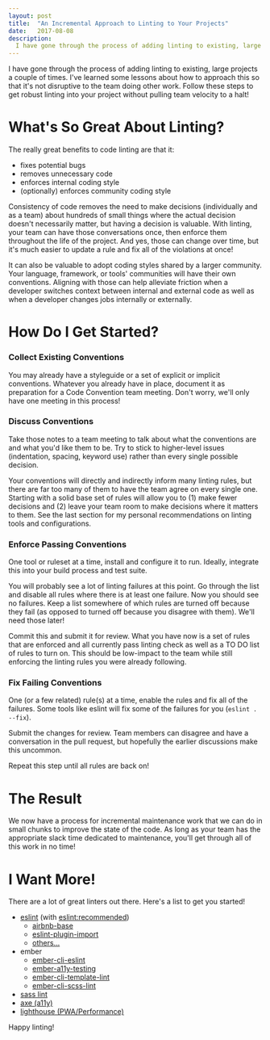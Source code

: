 ```yaml
---
layout: post
title:  "An Incremental Approach to Linting to Your Projects"
date:   2017-08-08
description:
  I have gone through the process of adding linting to existing, large projects a couple of times. I've learned some lessons about how to approach this so that it's not disruptive to the team doing other work. Follow these steps to get robust linting into your project without pulling team velocity to a halt!
---
```


I have gone through the process of adding linting to existing, large projects a couple of times. I've learned some lessons about how to approach this so that it's not disruptive to the team doing other work. Follow these steps to get robust linting into your project without pulling team velocity to a halt!


# What's So Great About Linting?

The really great benefits to code linting are that it:

- fixes potential bugs
- removes unnecessary code
- enforces internal coding style
- (optionally) enforces community coding style

Consistency of code removes the need to make decisions (individually and as a team) about hundreds of small things where the actual decision doesn't necessarily matter, but having a decision is valuable. With linting, your team can have those conversations once, then enforce them throughout the life of the project. And yes, those can change over time, but it's much easier to update a rule and fix all of the violations at once!

It can also be valuable to adopt coding styles shared by a larger community. Your language, framework, or tools' communities will have their own conventions. Aligning with those can help alleviate friction when a developer switches context between internal and external code as well as when a developer changes jobs internally or externally.


# How Do I Get Started?

### Collect Existing Conventions

You may already have a styleguide or a set of explicit or implicit conventions. Whatever you already have in place, document it as preparation for a Code Convention team meeting. Don't worry, we'll only have one meeting in this process!


### Discuss Conventions
  
Take those notes to a team meeting to talk about what the conventions are and what you'd like them to be. Try to stick to higher-level issues (indentation, spacing, keyword use) rather than every single possible decision.

Your conventions will directly and indirectly inform many linting rules, but there are far too many of them to have the team agree on every single one. Starting with a solid base set of rules will allow you to (1) make fewer decisions and (2) leave your team room to make decisions where it matters to them. See the last section for my personal recommendations on linting tools and configurations.


### Enforce Passing Conventions

One tool or ruleset at a time, install and configure it to run. Ideally, integrate this into your build process and test suite.

You will probably see a lot of linting failures at this point. Go through the list and disable all rules where there is at least one failure. Now you should see no failures. Keep a list somewhere of which rules are turned off because they fail (as opposed to turned off because you disagree with them). We'll need those later!

Commit this and submit it for review. What you have now is a set of rules that are enforced and all currently pass linting check as well as a TO DO list of rules to turn on. This should be low-impact to the team while still enforcing the linting rules you were already following.


### Fix Failing Conventions

One (or a few related) rule(s) at a time, enable the rules and fix all of the failures. Some tools like eslint will fix some of the failures for you (`eslint . --fix`).

Submit the changes for review. Team members can disagree and have a conversation in the pull request, but hopefully the earlier discussions make this uncommon.

Repeat this step until all rules are back on!


# The Result

We now have a process for incremental maintenance work that we can do in small chunks to improve the state of the code. As long as your team has the appropriate slack time dedicated to maintenance, you'll get through all of this work in no time!


# I Want More!

There are a lot of great linters out there. Here's a list to get you started!

- [eslint](http://eslint.org/) (with [eslint:recommended](http://eslint.org/docs/user-guide/configuring#using-eslintrecommended))
  - [airbnb-base](https://github.com/airbnb/javascript)
  - [eslint-plugin-import](https://github.com/benmosher/eslint-plugin-import)
  - [others...](https://www.npmjs.com/browse/keyword/eslint)
- ember
  - [ember-cli-eslint](https://github.com/ember-cli/ember-cli-eslint)
  - [ember-a11y-testing](https://github.com/ember-a11y/ember-a11y-testing)
  - [ember-cli-template-lint](https://github.com/rwjblue/ember-cli-template-lint)
  - [ember-cli-scss-lint](https://github.com/tomasbasham/ember-cli-scss-lint)
- [sass lint](https://github.com/sasstools/sass-lint)
- [axe (a11y)](https://github.com/dequelabs/axe-core)
- [lighthouse (PWA/Performance)](https://developers.google.com/web/tools/lighthouse/)

Happy linting!
